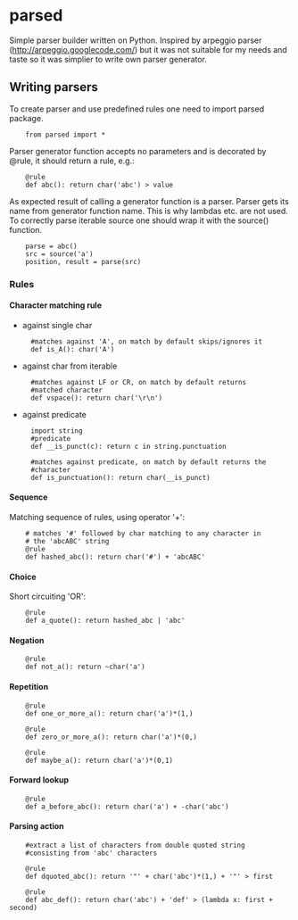 parsed
======

Simple parser builder written on Python. Inspired by arpeggio parser
(http://arpeggio.googlecode.com/) but it was not suitable for my needs
and taste so it was simplier to write own parser generator.

Writing parsers
---------------

To create parser and use predefined rules one need to import parsed
package.

        from parsed import *

Parser generator function accepts no parameters and is decorated by
@rule, it should return a rule, e.g.:

        @rule
        def abc(): return char('abc') > value

As expected result of calling a generator function is a parser. Parser
gets its name from generator function name. This is why lambdas
etc. are not used. To correctly parse iterable source one should wrap
it with the source() function.

        parse = abc()
        src = source('a')
        position, result = parse(src)

### Rules

#### Character matching rule

* against single char

        #matches against 'A', on match by default skips/ignores it
        def is_A(): char('A')

* against char from iterable

        #matches against LF or CR, on match by default returns
        #matched character
        def vspace(): return char('\r\n')

* against predicate

        import string
        #predicate
        def __is_punct(c): return c in string.punctuation

        #matches against predicate, on match by default returns the
        #character
        def is_punctuation(): return char(__is_punct)

#### Sequence

Matching sequence of rules, using operator '+':

        # matches '#' followed by char matching to any character in
        # the 'abcABC' string
        @rule
        def hashed_abc(): return char('#') + 'abcABC'

#### Choice

Short circuiting 'OR':

        @rule
        def a_quote(): return hashed_abc | 'abc'

#### Negation

        @rule
        def not_a(): return ~char('a')

#### Repetition

        @rule
        def one_or_more_a(): return char('a')*(1,)

        @rule
        def zero_or_more_a(): return char('a')*(0,)

        @rule
        def maybe_a(): return char('a')*(0,1)

#### Forward lookup

        @rule
        def a_before_abc(): return char('a') + -char('abc')

#### Parsing action

        #extract a list of characters from double quoted string
        #consisting from 'abc' characters

        @rule
        def dquoted_abc(): return '"' + char('abc')*(1,) + '"' > first

        @rule
        def abc_def(): return char('abc') + 'def' > (lambda x: first + second)

